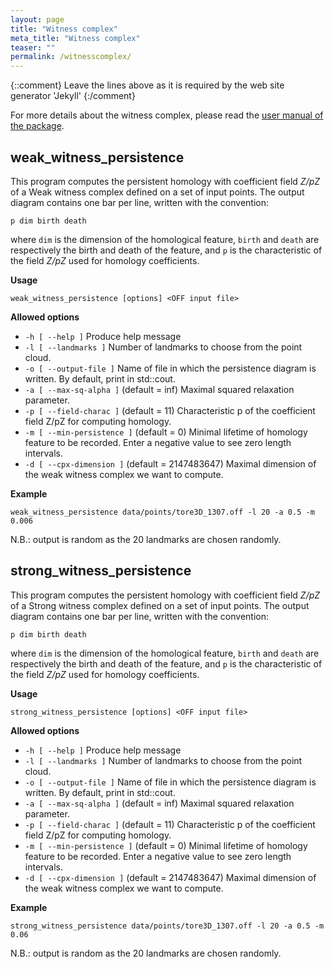 ```yaml
---
layout: page
title: "Witness complex"
meta_title: "Witness complex"
teaser: ""
permalink: /witnesscomplex/
---
```

{::comment}
Leave the lines above as it is required by the web site generator 'Jekyll'
{:/comment}


For more details about the witness complex, please read the [user manual of the package](/doc/latest/group__witness__complex.html).

## weak_witness_persistence ##
This program computes the persistent homology with coefficient field *Z/pZ* of a Weak witness complex defined on a set of input points.
The output diagram contains one bar per line, written with the convention:

`p dim birth death`

where `dim` is the dimension of the homological feature, `birth` and `death` are respectively the birth and death of the feature,
and `p` is the characteristic of the field *Z/pZ* used for homology coefficients.

**Usage**

`weak_witness_persistence [options] <OFF input file>`

**Allowed options**

* `-h [ --help ]` Produce help message
* `-l [ --landmarks ]` Number of landmarks to choose from the point cloud.
* `-o [ --output-file ]` Name of file in which the persistence diagram is written. By default, print in std::cout.
* `-a [ --max-sq-alpha ]` (default = inf) Maximal squared relaxation parameter.
* `-p [ --field-charac ]` (default = 11) Characteristic p of the coefficient field Z/pZ for computing homology.
* `-m [ --min-persistence ]` (default = 0) Minimal lifetime of homology feature to be recorded. Enter a negative value to see zero length intervals.
* `-d [ --cpx-dimension ]` (default = 2147483647) Maximal dimension of the weak witness complex we want to compute.

**Example**

`weak_witness_persistence data/points/tore3D_1307.off -l 20 -a 0.5 -m 0.006`

N.B.: output is random as the 20 landmarks are chosen randomly.


## strong_witness_persistence ##

This program computes the persistent homology with coefficient field *Z/pZ* of a Strong witness complex defined on a set of input points.
The output diagram contains one bar per line, written with the convention:

`p dim birth death`

where `dim` is the dimension of the homological feature, `birth` and `death` are respectively the birth and death of the feature,
and `p` is the characteristic of the field *Z/pZ* used for homology coefficients.

**Usage**

`strong_witness_persistence [options] <OFF input file>`

**Allowed options**

* `-h [ --help ]` Produce help message
* `-l [ --landmarks ]` Number of landmarks to choose from the point cloud.
* `-o [ --output-file ]` Name of file in which the persistence diagram is written. By default, print in std::cout.
* `-a [ --max-sq-alpha ]` (default = inf) Maximal squared relaxation parameter.
* `-p [ --field-charac ]` (default = 11) Characteristic p of the coefficient field Z/pZ for computing homology.
* `-m [ --min-persistence ]` (default = 0) Minimal lifetime of homology feature to be recorded. Enter a negative value to see zero length intervals.
* `-d [ --cpx-dimension ]` (default = 2147483647) Maximal dimension of the weak witness complex we want to compute.

**Example**

`strong_witness_persistence data/points/tore3D_1307.off -l 20 -a 0.5 -m 0.06`

N.B.: output is random as the 20 landmarks are chosen randomly.
